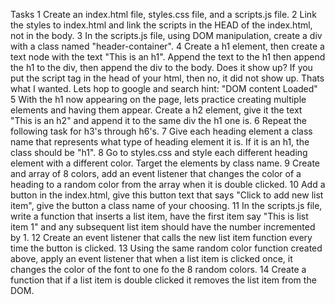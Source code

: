 Tasks
1   Create an index.html file, styles.css file, and a scripts.js file.
2   Link the styles to index.html and link the scripts in the HEAD of the index.html, not in the body.
3   In the scripts.js file, using DOM manipulation, create a div with a class named "header-container".
4   Create a h1 element, then create a text node with the text "This is an h1". Append the text to the h1 then append the h1 to the div, then append the div to the body. Does it show up? If you put the script tag in the head of your html, then no, it did not show up. Thats what I wanted. Lets hop to google and search hint: "DOM content Loaded"
5   With the h1 now appearing on the page, lets practice creating multiple elements and having them appear. Create a h2 element, give it the text "This is an h2" and append it to the same div the h1 one is.
6   Repeat the following task for h3's through h6's.
7   Give each heading element a class name that represents what type of heading element it is. If it is an h1, the class should be "h1".
8   Go to styles.css and style each different heading element with a different color. Target the elements by class name.
9   Create and array of 8 colors, add an event listener that changes the color of a heading to a random color from the array when it is double clicked.
10  Add a button in the index.html, give this button text that says "Click to add new list item", give the button a class name of your choosing.
11  In the scripts.js file, write a function that inserts a list item, have the first item say "This is list item 1" and any subsequent list item should have the number incremented by 1.
12  Create an event listener that calls the new list item function every time the button is clicked.
13  Using the same random color function created above, apply an event listener that when a list item is clicked once, it changes the color of the font to one fo the 8 random colors.
14  Create a function that if a list item is double clicked it removes the list item from the DOM.